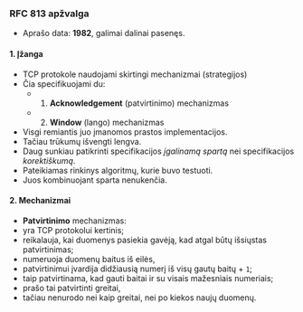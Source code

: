 ### RFC 813 apžvalga

- Aprašo data: **1982**, galimai dalinai pasenęs.

#### 1. Įžanga

- TCP protokole naudojami skirtingi mechanizmai (strategijos)
- Čia specifikuojami du:
  - 1. **Acknowledgement** (patvirtinimo) mechanizmas
  - 2. **Window** (lango) mechanizmas
- Visgi remiantis juo įmanomos prastos implementacijos.
- Tačiau trūkumų išvengti lengva.
- Daug sunkiau patikrinti specifikacijos _įgalinamą spartą_ nei specifikacijos _korektiškumą_.
- Pateikiamas rinkinys algoritmų, kurie buvo testuoti.
- Juos kombinuojant sparta nenukenčia.

#### 2. Mechanizmai

- **Patvirtinimo** mechanizmas:
- yra TCP protokolui kertinis;
- reikalauja, kai duomenys pasiekia gavėją, kad atgal būtų išsiųstas patvirtinimas;
- numeruoja duomenų baitus iš eilės,
- patvirtinimui įvardija didžiausią numerį iš visų gautų baitų + `1`;
- taip patvirtinama, kad gauti baitai ir su visais mažesniais numeriais;
- prašo tai patvirtinti greitai,
- tačiau nenurodo nei kaip greitai, nei po kiekos naujų duomenų.
